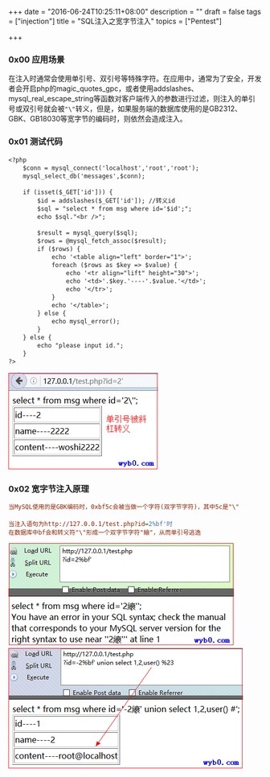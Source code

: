 +++
date = "2016-06-24T10:25:11+08:00"
description = ""
draft = false
tags = ["injection"]
title = "SQL注入之宽字节注入"
topics = ["Pentest"]

+++

### 0x00 应用场景
在注入时通常会使用单引号、双引号等特殊字符。在应用中，通常为了安全，开发者会开启php的magic_quotes_gpc，或者使用addslashes、mysql_real_escape_string等函数对客户端传入的参数进行过滤，则注入的单引号或双引号就会被```"\"```转义，但是，如果服务端的数据库使用的是GB2312、GBK、GB18030等宽字节的编码时，则依然会造成注入。

### 0x01 测试代码
```
<?php
    $conn = mysql_connect('localhost','root','root');
    mysql_select_db('messages',$conn);

    if (isset($_GET['id'])) {
        $id = addslashes($_GET['id']); //转义id
        $sql = "select * from msg where id='$id';";
        echo $sql."<br />";

        $result = mysql_query($sql);
        $rows = @mysql_fetch_assoc($result);
        if ($rows) {
            echo '<table align="left" border="1">';
            foreach ($rows as $key => $value) {
                echo '<tr align="lift" height="30">';
                echo '<td>'.$key.'----'.$value.'</td>';
                echo '</tr>';            
            }
            echo '</table>';
        } else {
            echo mysql_error();
        }
    } else {
        echo "please input id.";
    }
?>
```
![单引号被转义](/img/post/injection_of_wide_byte_addslashes.png)

### 0x02 宽字节注入原理
```ini
当MySQL使用的是GBK编码时，0xbf5c会被当做一个字符(双字节字符)，其中5c是"\"

当注入语句为http://127.0.0.1/test.php?id=2%bf'时
在数据库中bf会和转义符"\"形成一个双字节字符"縗"，从而单引号逃逸
```
![转义符被bf吃掉](/img/post/injection_of_wide_byte_bf.png)
![单引号逃逸后查询user](/img/post/injection_of_wide_byte_user.png)

